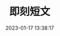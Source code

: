 ---
title: 即刻短文
date: 2023-01-17 13:38:17
type: essay
top_img: false
aside: false
top_page: true
top_bg: https://image.sretna.cn/comic/pc/9dcb88e0137649590b755372b040afad.jpg
top_item: 即刻短文
top_title: 一颗颗故事的种子
top_tips: 使用 即刻短文动态部署版 构建
top_link: /about/
top_text: 关于博主
memos_url: https://diary.sinzmise.top/api/v1/memo?creatorId=1&tag=说说&limit=10
---